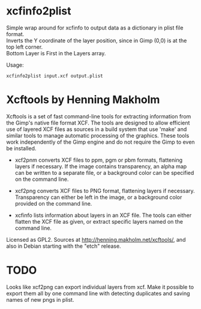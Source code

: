 xcfinfo2plist
=========================
Simple wrap around for xcfinfo to output data as a dictionary in plist file format.   
Inverts the Y coordinate of the layer position, since in Gimp (0,0) is at the top left corner.   
Bottom Layer is First in the Layers array.

Usage:

    xcfinfo2plist input.xcf output.plist

Xcftools by Henning Makholm
=====================

Xcftools is a set of fast command-line tools for extracting information from the Gimp's native file format XCF. The tools are designed to allow efficient use of layered XCF files as sources in a build system that use 'make' and similar tools to manage automatic processing of the graphics. These tools work independently of the Gimp engine and do not require the Gimp to even be installed.

* xcf2pnm
converts XCF files to ppm, pgm or pbm formats, flattening layers if necessary. If the image contains transparency, an alpha map can be written to a separate file, or a background color can be specified on the command line.

* xcf2png
converts XCF files to PNG format, flattening layers if necessary. Transparency can either be left in the image, or a background color provided on the command line.

* xcfinfo
lists information about layers in an XCF file.
The tools can either flatten the XCF file as given, or extract specific layers named on the command line.

Licensed as GPL2. Sources at http://henning.makholm.net/xcftools/, and also in Debian starting with the "etch" release.

TODO
=====================
Looks like xcf2png can export individual layers from xcf. Make it possible to export them all by one command line with detecting duplicates and saving names of new pngs in plist. 


